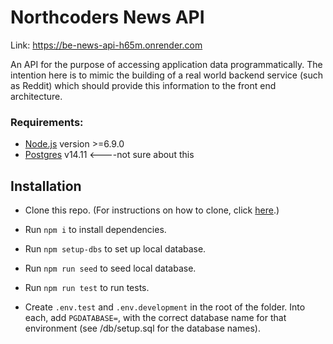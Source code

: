 # Northcoders News API
Link: https://be-news-api-h65m.onrender.com

An API for the purpose of accessing application data programmatically. The intention here is to mimic the building of a real world backend service (such as Reddit) which should provide this information to the front end architecture.
### Requirements:
- [Node.js](https://nodejs.org/en/) version >=6.9.0
- [Postgres](https://www.postgresql.org/download/) v14.11 <----not sure about this

## Installation 

- Clone this repo.
(For instructions on how to clone, click [here](https://docs.github.com/en/repositories/creating-and-managing-repositories/cloning-a-repository).)

- Run `npm i` to install dependencies.
- Run `npm setup-dbs` to set up local database.
- Run `npm run seed` to seed local database.
- Run `npm run test` to run tests.
- Create `.env.test` and `.env.development` in the root of the folder. Into each, add `PGDATABASE=`, with the correct database name for that environment (see /db/setup.sql for the database names).
